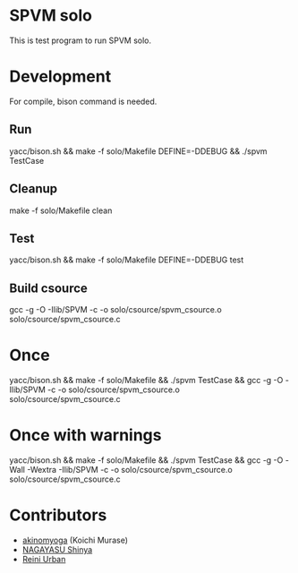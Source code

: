 # SPVM solo

This is test program to run SPVM solo.

# Development

For compile, bison command is needed.

## Run
    
   yacc/bison.sh && make -f solo/Makefile DEFINE=-DDEBUG && ./spvm TestCase

## Cleanup

  make -f solo/Makefile clean
  
## Test
    
  yacc/bison.sh && make -f solo/Makefile DEFINE=-DDEBUG test

## Build csource

  gcc -g -O -Ilib/SPVM -c -o solo/csource/spvm_csource.o solo/csource/spvm_csource.c
  
  # Once
  yacc/bison.sh && make -f solo/Makefile && ./spvm TestCase && gcc -g -O -Ilib/SPVM -c -o solo/csource/spvm_csource.o solo/csource/spvm_csource.c

  # Once with warnings
  yacc/bison.sh && make -f solo/Makefile && ./spvm TestCase && gcc -g -O -Wall -Wextra -Ilib/SPVM -c -o solo/csource/spvm_csource.o solo/csource/spvm_csource.c

# Contributors

* [akinomyoga](https://github.com/akinomyoga) (Koichi Murase)
* [NAGAYASU Shinya](https://github.com/nagayasu-shinya)
* [Reini Urban](https://github.com/rurban)
